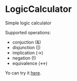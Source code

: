 # LogicCalculator
Simple logic calculator

Supported operations:
- conjuction (&)
- disjunction (|)
- implication (->)
- negation (!)
- equivalence (<->)

Yo can try it [here](http://melihovv.github.io/LogicCalculator/).
